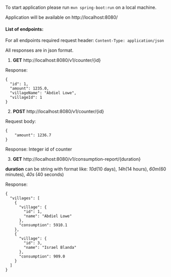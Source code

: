 To start application please run `mvn spring-boot:run` on a local machine.

Application will be available on http://localhost:8080/


#### List of endpoints:

For all endpoints required request header:
`Content-Type: application/json`

All responses are in json format.

1. **GET** http://localhost:8080/v1/counter/{id}

Response: 
```
{
  "id": 1,
  "amount": 1235.0,
  "villageName": "Abdiel Lowe",
  "villageId": 1
}
```

2. **POST** http://localhost:8080/v1/counter/{id}

Request body:
```
{
    "amount": 1236.7
}
```

Response:
Integer id of counter

3. **GET** http://localhost:8080/v1/consumption-report/{duration}

**duration** can be string with format like: 
_10d_(10 days), _14h_(14 hours), _60m_(60 minutes), _40s_ (40 seconds)

Response:
```
{
  "villages": [
    {
      "village": {
        "id": 1,
        "name": "Abdiel Lowe"
      },
      "consumption": 5910.1
    },
    {
      "village": {
        "id": 3,
        "name": "Israel Blanda"
      },
      "consumption": 909.0
    }
  ]
}
```
